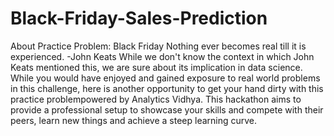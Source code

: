 # Black-Friday-Sales-Prediction
About Practice Problem: Black Friday Nothing ever becomes real till it is experienced.  -John Keats  While we don't know the context in which John Keats mentioned this, we are sure about its implication in data science. While you would have enjoyed and gained exposure to real world problems in this challenge, here is another opportunity to get your hand dirty with this practice problempowered by Analytics Vidhya.  This hackathon aims to provide a professional setup to showcase your skills and compete with their peers, learn new things and achieve a steep learning curve.
